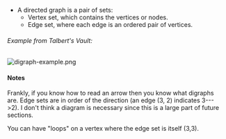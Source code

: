 - A directed graph is a pair of sets:
	- Vertex set, which contains the vertices or nodes.
	- Edge set, where each edge is an ordered pair of vertices. 
###### Example from Talbert's Vault:


![digraph-example.png](https://publish-01.obsidian.md/access/64d815ddc8215841f63db915c7923004/Assets/Images/digraph-example.png)

#### Notes
Frankly, if you know how to read an arrow then you know what digraphs are. Edge sets are in order of the direction (an edge (3, 2) indicates 3--->2). I don't think a diagram is necessary since this is a large part of future sections.

You can have "loops" on a vertex where the edge set is itself (3,3).